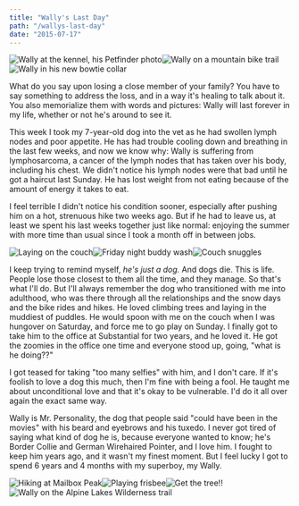 ```yaml
---
title: "Wally's Last Day"
path: "/wallys-last-day"
date: "2015-07-17"
---
```


<div class="inline-image-grid">
    <img alt="Wally at the kennel, his Petfinder photo" src="https://marcysutton.com/wp-content/uploads/wally/2015-03-24.jpg" /><img alt="Wally on a mountain bike trail" src="https://marcysutton.com/wp-content/uploads/wally/2015-03-23.jpg" /><img alt="Wally in his new bowtie collar" src="https://marcysutton.com/wp-content/uploads/wally/2015-03-01.jpg" />
</div>

What do you say upon losing a close member of your family? You have to say something to address the loss, and in a way it's healing to talk about it. You also memorialize them with words and pictures: Wally will last forever in my life, whether or not he's around to see it.

This week I took my 7-year-old dog into the vet as he had swollen lymph nodes and poor appetite. He has had trouble cooling down and breathing in the last few weeks, and now we know why: Wally is suffering from lymphosarcoma, a cancer of the lymph nodes that has taken over his body, including his chest. We didn't notice his lymph nodes were that bad until he got a haircut last Sunday. He has lost weight from not eating because of the amount of energy it takes to eat.

I feel terrible I didn't notice his condition sooner, especially after pushing him on a hot, strenuous hike two weeks ago. But if he had to leave us, at least we spent his last weeks together just like normal: enjoying the summer with more time than usual since I took a month off in between jobs.

<div class="inline-image-grid">
    <img alt="Laying on the couch" src="https://marcysutton.com/wp-content/uploads/wally/2012-04-14.jpg" /><img alt="Friday night buddy wash" src="https://marcysutton.com/wp-content/uploads/wally/2012-05-12.jpg" /><img alt="Couch snuggles" src="https://marcysutton.com/wp-content/uploads/wally/2012-02-24.jpg" />
</div>

I keep trying to remind myself, _he's just a dog._ And dogs die. This is life. People lose those closest to them all the time, and they manage. So that's what I'll do. But I'll always remember the dog who transitioned with me into adulthood, who was there through all the relationships and the snow days and the bike rides and hikes. He loved climbing trees and laying in the muddiest of puddles. He would spoon with me on the couch when I was hungover on Saturday, and force me to go play on Sunday. I finally got to take him to the office at Substantial for two years, and he loved it. He got the zoomies in the office one time and everyone stood up, going, "what is he doing??"

I got teased for taking "too many selfies" with him, and I don't care. If it's foolish to love a dog this much, then I'm fine with being a fool. He taught me about unconditional love and that it's okay to be vulnerable. I'd do it all over again the exact same way.

Wally is Mr. Personality, the dog that people said "could have been in the movies" with his beard and eyebrows and his tuxedo. I never got tired of saying what kind of dog he is, because everyone wanted to know; he's Border Collie and German Wirehaired Pointer, and I love him. I fought to keep him years ago, and it wasn't my finest moment. But I feel lucky I got to spend 6 years and 4 months with my superboy, my Wally.

<div class="inline-image-grid">
    <img alt="Hiking at Mailbox Peak" src="https://marcysutton.com/wp-content/uploads/wally/2012-07-08.jpg" /><img alt="Playing frisbee" src="https://marcysutton.com/wp-content/uploads/wally/2012-04-10.jpg" /><img alt="Get the tree!!" src="https://marcysutton.com/wp-content/uploads/wally/2012-06-17.jpg" />
</div>

<img alt="Wally on the Alpine Lakes Wilderness trail" src="https://marcysutton.com/wp-content/uploads/wally/wally-pct.jpg" />
